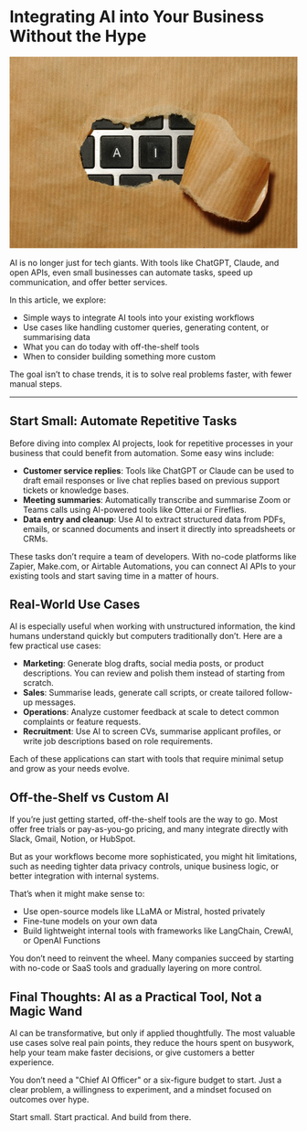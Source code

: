 # Integrating AI into Your Business Without the Hype

![AI](/static/images/ai-900w.jpg)

AI is no longer just for tech giants. With tools like ChatGPT, Claude, and open APIs, even small businesses can automate tasks, speed up communication, and offer better services.

In this article, we explore:

* Simple ways to integrate AI tools into your existing workflows
* Use cases like handling customer queries, generating content, or summarising data
* What you can do today with off-the-shelf tools
* When to consider building something more custom

The goal isn’t to chase trends, it is to solve real problems faster, with fewer manual steps.

---

## Start Small: Automate Repetitive Tasks

Before diving into complex AI projects, look for repetitive processes in your business that could benefit from automation. Some easy wins include:

* **Customer service replies**: Tools like ChatGPT or Claude can be used to draft email responses or live chat replies based on previous support tickets or knowledge bases.
* **Meeting summaries**: Automatically transcribe and summarise Zoom or Teams calls using AI-powered tools like Otter.ai or Fireflies.
* **Data entry and cleanup**: Use AI to extract structured data from PDFs, emails, or scanned documents and insert it directly into spreadsheets or CRMs.

These tasks don’t require a team of developers. With no-code platforms like Zapier, Make.com, or Airtable Automations, you can connect AI APIs to your existing tools and start saving time in a matter of hours.

## Real-World Use Cases

AI is especially useful when working with unstructured information, the kind humans understand quickly but computers traditionally don’t. Here are a few practical use cases:

* **Marketing**: Generate blog drafts, social media posts, or product descriptions. You can review and polish them instead of starting from scratch.
* **Sales**: Summarise leads, generate call scripts, or create tailored follow-up messages.
* **Operations**: Analyze customer feedback at scale to detect common complaints or feature requests.
* **Recruitment**: Use AI to screen CVs, summarise applicant profiles, or write job descriptions based on role requirements.

Each of these applications can start with tools that require minimal setup and grow as your needs evolve.

## Off-the-Shelf vs Custom AI

If you’re just getting started, off-the-shelf tools are the way to go. Most offer free trials or pay-as-you-go pricing, and many integrate directly with Slack, Gmail, Notion, or HubSpot.

But as your workflows become more sophisticated, you might hit limitations, such as needing tighter data privacy controls, unique business logic, or better integration with internal systems.

That’s when it might make sense to:

* Use open-source models like LLaMA or Mistral, hosted privately
* Fine-tune models on your own data
* Build lightweight internal tools with frameworks like LangChain, CrewAI, or OpenAI Functions

You don’t need to reinvent the wheel. Many companies succeed by starting with no-code or SaaS tools and gradually layering on more control.

## Final Thoughts: AI as a Practical Tool, Not a Magic Wand

AI can be transformative, but only if applied thoughtfully. The most valuable use cases solve real pain points, they reduce the hours spent on busywork, help your team make faster decisions, or give customers a better experience.

You don’t need a "Chief AI Officer" or a six-figure budget to start. Just a clear problem, a willingness to experiment, and a mindset focused on outcomes over hype.

Start small. Start practical. And build from there.
